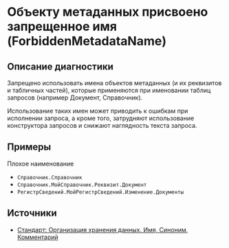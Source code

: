 # Объекту метаданных присвоено запрещенное имя (ForbiddenMetadataName)

<!-- Блоки выше заполняются автоматически, не трогать -->
## Описание диагностики
<!-- Описание диагностики заполняется вручную. Необходимо понятным языком описать смысл и схему работу -->

Запрещено использовать имена объектов метаданных (и их реквизитов и табличных частей), которые применяются при именовании таблиц запросов (например Документ, Справочник).

Использование таких имен может приводить к ошибкам при исполнении запроса, а кроме того, затрудняют использование конструктора запросов и снижают наглядность текста запроса.

## Примеры
<!-- В данном разделе приводятся примеры, на которые диагностика срабатывает, а также можно привести пример, как можно исправить ситуацию -->

Плохое наименование
- `Справочник.Справочник`
- `Справочник.МойСправочник.Реквизит.Документ`
- `РегистрСведений.МойРегистрСведений.Изменение.Документы`

## Источники
<!-- Необходимо указывать ссылки на все источники, из которых почерпнута информация для создания диагностики -->
<!-- Примеры источников

* Источник: [Стандарт: Тексты модулей](https://its.1c.ru/db/v8std#content:456:hdoc)
* Полезная информация: [Отказ от использования модальных окон](https://its.1c.ru/db/metod8dev#content:5272:hdoc)
* Источник: [Cognitive complexity, ver. 1.4](https://www.sonarsource.com/docs/CognitiveComplexity.pdf) -->
* [Стандарт: Организация хранения данных. Имя, Синоним, Комментарий](https://its.1c.ru/db/v8std#content:474:hdoc:2.5)
